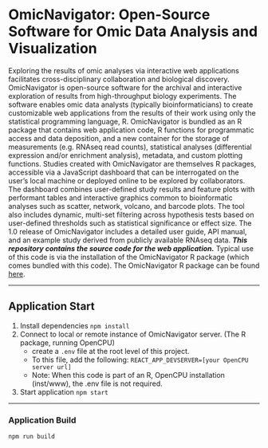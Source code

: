 # OmicNavigator: Open-Source Software for Omic Data Analysis and Visualization

Exploring the results of omic analyses via interactive web applications facilitates cross-disciplinary collaboration and biological discovery. OmicNavigator is open-source software for the archival and interactive exploration of results from high-throughput biology experiments. The software enables omic data analysts (typically bioinformaticians) to create customizable web applications from the results of their work using only the statistical programming language, R. OmicNavigator is bundled as an R package that contains web application code, R functions for programmatic access and data deposition, and a new container for the storage of measurements (e.g. RNAseq read counts), statistical analyses (differential expression and/or enrichment analysis), metadata, and custom plotting functions. Studies created with OmicNavigator are themselves R packages, accessible via a JavaScript dashboard that can be interrogated on the user’s local machine or deployed online to be explored by collaborators. The dashboard combines user-defined study results and feature plots with performant tables and interactive graphics common to bioinformatic analyses such as scatter, network, volcano, and barcode plots. The tool also includes dynamic, multi-set filtering across hypothesis tests based on user-defined thresholds such as statistical significance or effect size. The 1.0 release of OmicNavigator includes a detailed user guide, API manual, and an example study derived from publicly available RNAseq data. ***This repository contains the source code for the web application.***
Typical use of this code is via the installation of the OmicNavigator R package (which comes bundled with this code). The OmicNavigator R package can be found [here](https://github.com/AbbVie-External/OmicNavigator). 

---

## Application Start
1. Install dependencies ```npm install```
2. Connect to local or remote instance of OmicNavigator server. (The R package, running OpenCPU)
   - create a ```.env``` file at the root level of this project.
   - To this file, add the following: ```REACT_APP_DEVSERVER=[your OpenCPU server url]```
   - Note: When this code is part of an R, OpenCPU installation (inst/www), the .env file is not required.   
3. Start application ```npm start```

---
### Application Build
```npm run build```
  
